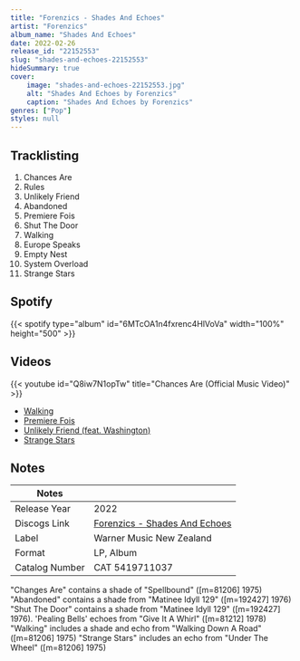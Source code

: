 ```yaml
---
title: "Forenzics - Shades And Echoes"
artist: "Forenzics"
album_name: "Shades And Echoes"
date: 2022-02-26
release_id: "22152553"
slug: "shades-and-echoes-22152553"
hideSummary: true
cover:
    image: "shades-and-echoes-22152553.jpg"
    alt: "Shades And Echoes by Forenzics"
    caption: "Shades And Echoes by Forenzics"
genres: ["Pop"]
styles: null
---
```

## Tracklisting
1. Chances Are
2. Rules
3. Unlikely Friend
4. Abandoned
5. Premiere Fois
6. Shut The Door
7. Walking
8. Europe Speaks
9. Empty Nest
10. System Overload
11. Strange Stars
## Spotify
{{< spotify type="album" id="6MTcOA1n4fxrenc4HlVoVa" width="100%" height="500" >}}

## Videos
{{< youtube id="Q8iw7N1opTw" title="Chances Are (Official Music Video)" >}}
- [Walking](https://www.youtube.com/watch?v=70jJTeu-06o)
- [Premiere Fois](https://www.youtube.com/watch?v=IADrE_1e_N4)
- [Unlikely Friend (feat. Washington)](https://www.youtube.com/watch?v=3Lmuu8i6VeM)
- [Strange Stars](https://www.youtube.com/watch?v=H5YTiBEsoYc)

## Notes
| Notes          |             |
| ---------------| ----------- |
| Release Year   | 2022 |
| Discogs Link   | [Forenzics - Shades And Echoes](https://www.discogs.com/release/22152553-Forenzics-Shades-And-Echoes) |
| Label          | Warner Music New Zealand |
| Format         | LP, Album |
| Catalog Number | CAT 5419711037 |

"Changes Are" contains a shade of "Spellbound" ([m=81206] 1975) "Abandoned" contains a shade from "Matinee Idyll 129" ([m=192427] 1976) "Shut The Door" contains a shade from "Matinee Idyll 129" ([m=192427] 1976). 'Pealing Bells' echoes from "Give It A Whirl" ([m=81212] 1978) "Walking" includes a shade and echo from "Walking Down A Road" ([m=81206] 1975) "Strange Stars" includes an echo from "Under The Wheel" ([m=81206] 1975)
